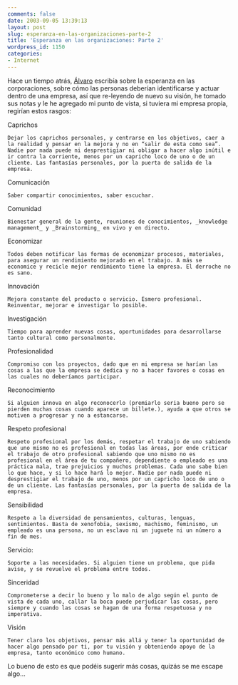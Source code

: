 ```yaml
---
comments: false
date: 2003-09-05 13:39:13
layout: post
slug: esperanza-en-las-organizaciones-parte-2
title: 'Esperanza en las organizaciones: Parte 2'
wordpress_id: 1150
categories:
- Internet
---
```


Hace un tiempo atrás, [Álvaro](http://www.solache.com) escribía sobre la esperanza en las corporaciones, sobre cómo las personas deberían identificarse y actuar dentro de una empresa, así que re-leyendo de nuevo su visión, he tomado sus notas y le he agregado mi punto de vista, si tuviera mi empresa propia, regirían estos rasgos:









Caprichos

    Dejar los caprichos personales, y centrarse en los objetivos, caer a la realidad y pensar en la mejora y no en “salir de esta como sea”. Nadie por nada puede ni desprestigiar ni obligar a hacer algo inútil e ir contra la corriente, menos por un capricho loco de uno o de un cliente. Las fantasías personales, por la puerta de salida de la empresa.





Comunicación

    Saber compartir conocimientos, saber escuchar.





Comunidad

    Bienestar general de la gente, reuniones de conocimientos, _knowledge management_ y _Brainstorming_ en vivo y en directo.





Economizar

    Todos deben notificar las formas de economizar procesos, materiales, para asegurar un rendimiento mejorado en el trabajo. A más se economice y recicle mejor rendimiento tiene la empresa. El derroche no es sano.





Innovación

    Mejora constante del producto o servicio. Esmero profesional. Reinventar, mejorar e investigar lo posible.





Investigación  

    Tiempo para aprender nuevas cosas, oportunidades para desarrollarse tanto cultural como personalmente.





Profesionalidad

    Compromiso con los proyectos, dado que en mi empresa se harían las cosas a las que la empresa se dedica y no a hacer favores o cosas en las cuales no deberíamos participar.





Reconocimiento

    Si alguien innova en algo reconocerlo (premiarlo seria bueno pero se pierden muchas cosas cuando aparece un billete.), ayuda a que otros se motiven a progresar y no a estancarse.





Respeto profesional

    Respeto profesional por los demás, respetar el trabajo de uno sabiendo que uno mismo no es profesional en todas las áreas, por ende criticar el trabajo de otro profesional sabiendo que uno mismo no es profesional en el área de tu compañero, dependiente o empleado es una práctica mala, trae prejuicios y muchos problemas. Cada uno sabe bien lo que hace, y si lo hace hará lo mejor. Nadie por nada puede ni desprestigiar el trabajo de uno, menos por un capricho loco de uno o de un cliente. Las fantasías personales, por la puerta de salida de la empresa.





Sensibilidad

    Respeto a la diversidad de pensamientos, culturas, lenguas, sentimientos. Basta de xenofobia, sexismo, machismo, feminismo, un empleado es una persona, no un esclavo ni un juguete ni un número a fin de mes.





Servicio:

    Soporte a las necesidades. Si alguien tiene un problema, que pida avise, y se revuelve el problema entre todos.





Sinceridad

    Comprometerse a decir lo bueno y lo malo de algo según el punto de vista de cada uno, callar la boca puede perjudicar las cosas, pero siempre y cuando las cosas se hagan de una forma respetuosa y no imperativa.





Visión

    Tener claro los objetivos, pensar más allá y tener la oportunidad de hacer algo pensado por ti, por tu visión y obteniendo apoyo de la empresa, tanto económico como humano.









Lo bueno de esto es que podéis sugerir más cosas, quizás se me escape algo…




 
